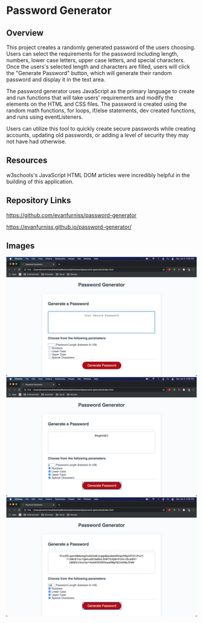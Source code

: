 # Password Generator

## Overview

This project creates a randomly generated password of the users choosing. Users can select the requirements for the password including length, numbers, lower case letters, upper case letters, and special characters. Once the users's selected length and characters are filled, users will click the "Generate Password" button, which will generate their random password and display it in the text area. 

The password generator uses JavaScript as the primary language to create and run functions that will take users' requirements and modify the elements on the HTML and CSS files. The password is created using the random math functions, for loops, if/else statements, dev created functions, and runs using eventListeners.

Users can utilize this tool to quickly create secure passwords while creating accounts, updating old passwords, or adding a level of security they may not have had otherwise.

## Resources

w3schools's JavaScript HTML DOM articles were incredibly helpful in the building of this application.

## Repository Links

https://github.com/evanfurniss/password-generator

https://evanfurniss.github.io/password-generator/

## Images

<img src="pics/base.png">
<br>
<img src="pics/min-success.png">
<br>
<img src="pics/max-success.png">